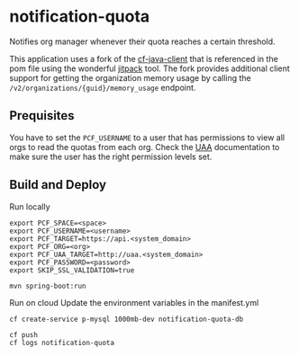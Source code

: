 # notification-quota
Notifies org manager whenever their quota reaches a certain threshold.

This application uses a fork of the [cf-java-client](https://github.com/malston/cf-java-client) that is referenced in the pom file using the wonderful [jitpack](https://jitpack.io/) tool. The fork provides additional client support for getting the organization memory usage by calling the `/v2/organizations/{guid}/memory_usage` endpoint.

## Prequisites
You have to set the `PCF_USERNAME` to a user that has permissions to view all orgs to read the quotas from each org. Check the [UAA](http://docs.cloudfoundry.org/adminguide/uaa-user-management.html) documentation to make sure the user has the right permission levels set.

## Build and Deploy

Run locally
```
export PCF_SPACE=<space>
export PCF_USERNAME=<username>
export PCF_TARGET=https://api.<system_domain>
export PCF_ORG=<org>
export PCF_UAA_TARGET=http://uaa.<system_domain>
export PCF_PASSWORD=<password>
export SKIP_SSL_VALIDATION=true
```
```
mvn spring-boot:run
```

Run on cloud
Update the environment variables in the manifest.yml
```
cf create-service p-mysql 1000mb-dev notification-quota-db
```
```
cf push
cf logs notification-quota
```
